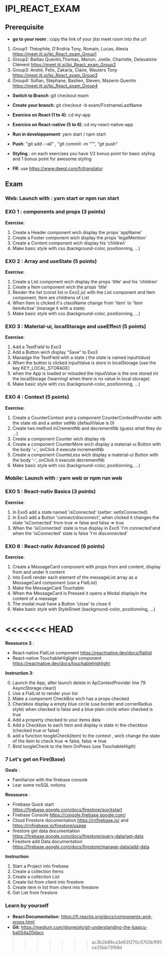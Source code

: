 # IPI_REACT_EXAM


## Prerequisite

  * **go to your room** : copy the link of your jitsi meet room into the url
  1. Group1: Théophile, D'Andria Tony, Romain, Lucas, Alexia https://meet.jit.si/Ipi_React_exam_Group1
  2. Group2: Baillau Quentin,Thomas, Manon, Joelle, Charlotte, Delavaloire Clément https://meet.jit.si/Ipi_React_exam_Group2
  3. Group3: André, Felix, Zakaria, Claire, Wauters Tony https://meet.jit.si/Ipi_React_exam_Group3
  4. Group4: Sofian, Stéphane, Bastien, Steven, Mazerin Quentin https://meet.jit.si/Ipi_React_exam_Group4

  * **Switch to Branch** :git checkout exam
  
  * **Create your branch**: git checkout -b exam/FirstnameLastName
  
 * **Exercice on React (1 to 4)**: cd my-app
  
  * **Exercice on React-native (5 to 6)**: cd my-react-native-app

 * **Run in developpement**: yarn start / npm start
 
 * **Push**: "git add --all" , "git commit -m "<my message>"", "git push"
 
 * **Styling** : on each exercises you have 1/2 bonus point for basic styling and 1 bonus point for awesome styling
 
  * **FR**: use https://www.deepl.com/fr/translator
 
## Exam

### Web: Launch with : yarn start or npm run start

### EXO 1 : components and props (3 points)

**Exercise**:

1. Create a Header component wich display the props 'appName'
2. Create a Footer component wich display the props 'legalMention'
3. Create a Content component wich display his 'children'
4. Make basic style with css (background-color, positionning, ...)

### EXO 2 : Array and useState (5 points)

**Exercise**:

1. Create a List component wich display the props 'title' and his 'children'
2. Create a Item component wich the props 'title'
3. Render the list (const list in Exo2.js) with the List component and Item component, Item are childrens of List 
4. When Item is clicked it's className change from 'item' to 'item itemActive' (manage it with a state)
5. Make basic style with css (background-color, positionning, ...)

### EXO 3 : Material-ui, localStorage and useEffect (5 points)

**Exercise**:

1. Add a TextField to Exo3
2. Add a Button wich display "Save" to Exo3
3. Manadge the TextField with a state ( the state is named inputValue)
4. When the button is clicked inputValue is store in localStorage (use the key KEY_LOCAL_STORAGE)
5. when the App is loaded or reloaded the inputValue is the one stored int the localStorage (!warning! when there is no value in local storage)
6. Make basic style with css (background-color, positionning, ...)


### EXO 4 : Context (5 points)

**Exercise**:

1. Create a CounterContext and a component CounterContextProvider with the state nb and a setter setNb (defaultValue is 0)
2. Create two method inCrementNb and decrementNb (guess what they do ...)
3. Create a component Counter wich display nb
4. Create a component CounterMore wich display a material-ui Button with the body '+', onClick it execute incrementNb 
5. Create a component CounteLess wich display a material-ui Button with the body '-', onClick it execute decrementNb 
6. Make basic style with css (background-color, positionning, ...)

### Mobile: Launch with : yarn web or npm run web

### EXO 5 : React-nativ Basics (3 points)

**Exercise**:

1. In Exo5 add a state named 'isConnected' (setter: setIsConnected)
2. In Exo5 add a Button 'connect/disconnect', when clicked it changes the state 'isConnected' from true => false and false => true
3. When the 'isConnected' state is true display in Exo5 'I'm connected'and when the 'isConnected' state is false 'I'm disconnected'


### EXO 6 : React-nativ Advanced (6 points)

**Exercise**:

1. Create a MessageCard component with props from and content, display from and under it content
1. Into Exo6 render each element of the messageList array as a MessageCard component (use a FlatList)
2. Make the MessageCard Touchable
3. When the MessageCard is Pressed it opens a Modal displayin the content of a message
4. The modal must have a Button 'close' to close it 
6. Make basic style with StyleSheet (background-color, positionning, ...)

 
<<<<<<< HEAD
=======

**Ressource 3** :

* React-native FlatList component https://reactnative.dev/docs/flatlist
* React-native TouchableHiglight component https://reactnative.dev/docs/touchablehighlight

**Instruction 3**:

0. Launch the App, after launch delete in ApContextProvider line 79 AsyncStorage.clear()
1. Use a FlatList to render your list
2. Make a component CheckBox wich has a props checked
3. Checkbox display a empty blue circle (use border and cornerRadius style) when checked is false and a blue plain circle when checked is true
4. Add a property checked to your items data
5. Add a Checkbox to each Item and display is state in the checkbox (checked true or false)
6. add a function toogleCheck(item) to the context , wich change the state of the item to check true => false, false => true
7. Bind toogleCheck to the Item OnPress (use ToochableHiglit)
 

### 7 Let's get on Fire(Base)

**Goals** :

* Familiarize with the firebase console
* Lear some noSQL notions

**Ressource** :

* Firebase Quick start https://firebase.google.com/docs/firestore/quickstart
* Firebase Console https://console.firebase.google.com/
* Cloud Firestore documentation https://rnfirebase.io/ and https://rnfirebase.io/firestore/usage
* firestore get data documentation https://firebase.google.com/docs/firestore/query-data/get-data
* Firestore add Data documentation https://firebase.google.com/docs/firestore/manage-data/add-data

**Instruction**:

1. Start a Project into firebase
2. Create a collection Items
3. Create a collection List
4. Create list from client into firestore
5. Create item in list from client into firestore
6. Get List from firestore

### Learn by yourself

* **React Documentation**: https://fr.reactjs.org/docs/components-and-props.html
* **Git**: https://medium.com/@onejohi/git-understanding-the-basics-ba004a20dacc
>>>>>>> ac3b2b88ca3e63f270c5703b1f95ce25bb73f98d
